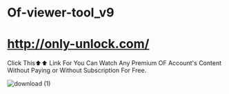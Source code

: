 # Of-viewer-tool_v9
# http://only-unlock.com/
Click This⬆️⬆️ Link For You Can Watch Any Premium OF Account's Content Without Paying or Without Subscription For Free.

![download (1)](https://user-images.githubusercontent.com/126733907/222302379-5491b7d0-a2e1-41ae-b357-6201a02507cf.jpg)
